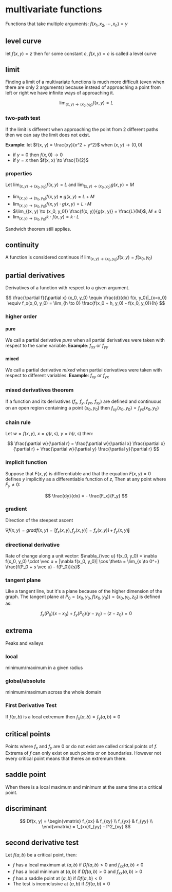 # multivariate functions

Functions that take multiple arguments: $f(x_1, x_2, \cdots, x_n) = y$

## level curve

let $f(x, y) = z$ then for some constant $c$, $f(x, y) = c$ is called a level curve

## limit

Finding a limit of a multivariate functions is much more difficult (even when there are only 2 arguments) because instead of approaching a point from left or right we have infinite ways of approaching it.

$$
	\lim_{(x, y) \to (x_0, y_0)} f(x, y) = L
$$

### two-path test

If the limit is different when approaching the point from 2 different paths then we can say the limit does not exist.

**Example**: let $f(x, y) = \frac{xy}{x^2 + y^2}$ when $(x, y) \to (0, 0)$

- if $y = 0$ then $f(x, 0) \to 0$
- if $y = x$ then $f(x, x) \to \frac{1}{2}$

### properties

Let $\lim_{(x, y) \to (x_0, y_0)} f(x, y) = L$ and $\lim_{(x, y) \to (x_0, y_0)} g(x, y) = M$

- $\lim_{(x, y) \to (x_0, y_0)} f(x, y) \pm g(x, y) = L + M$
- $\lim_{(x, y) \to (x_0, y_0)} f(x, y) \cdot g(x, y) = L \cdot M$
- $\lim_{(x, y) \to (x_0, y_0)} \frac{f(x, y)}{g(x, y)} = \frac{L}{M}$, $M \ne 0$
- $\lim_{(x, y) \to (x_0, y_0)} k \cdot f(x, y) = k \cdot L$

Sandwich theorem still applies.

## continuity

A function is considered continuos if $\lim_{(x, y) \to (x_0, y_0)} f(x, y) = f(x_0, y_0)$

## partial derivatives

Derivatives of a function with respect to a given argument.

$$
	\frac{\partial f}{\partial x} (x_0, y_0) \equiv \frac{d}{dx} f(x, y_0)|_{x=x_0} \equiv f_x(x_0, y_0) = \lim_{h \to 0} \frac{f(x_0 + h, y_0) - f(x_0, y_0)}{h}
$$

### higher order

#### pure

We call a partial derivative _pure_ when all partial derivatives were taken with respect to the same variable. **Example**: $f_{xx}$ or $f_{yy}$

#### mixed

We call a partial derivative _mixed_ when partial derivatives were taken with respect to different variables. **Example**: $f_{xy}$ or $f_{yx}$

### mixed derivatives theorem

If a function and its derivatives ($f_x$, $f_y$, $f_{yx}$, $f_{xy}$) are defined and continuous on an open region containing a point $(x_0 ,y_0)$ then $f_{xy}(x_0, y_0) = f_{yx}(x_0, y_0)$

### chain rule

Let $w = f(x, y)$, $x = g(r, s)$, $y = h(r, s)$ then:

$$
\frac{\partial w}{\partial r} = \frac{\partial w}{\partial x} \frac{\partial x}{\partial r} + \frac{\partial w}{\partial y} \frac{\partial y}{\partial r}
$$

### implicit function

Suppose that $F(x, y)$ is differentiable and that the equation $F(x, y) = 0$ defines $y$ implicitly as a differentiable function of $z$, Then at any point where $F_y \ne 0$:

$$
	\frac{dy}{dx} = - \frac{F_x}{F_y}
$$

### gradient

Direction of the steepest ascent

$\nabla f(x, y) = grad f(x, y) = [f_x(x, y), f_y(x, y)] = f_x(x, y)\mathbf{i} + f_y(x, y)\mathbf{j}$

### directional derivative

Rate of change along a unit vector: $\nabla_{\vec u} f(x_0, y_0) = \nabla f(x_0, y_0) \cdot \vec u = |\nabla f(x_0, y_0)| \cos \theta = \lim_{s \to 0^+} \frac{f(P_0 + s \vec u) - f(P_0)}{s}$

### tangent plane

Like a tangent line, but it's a plane because of the higher dimension of the graph. The tangent plane at $P_0 = (x_0, y_0, f(x_0, y_0)) = (x_0, y_0, z_0)$ is defined as:

$$
	f_x(P_0)(x - x_0) + f_y(P_0)(y - y_0) - (z - z_0) = 0
$$

## extrema

Peaks and valleys

### local

minimum/maximum in a given radius

### global/absolute

minimum/maximum across the whole domain

### First Derivative Test

If $f(a, b)$ is a local extremum then $f_x(a, b) = f_y(a, b) = 0$

## critical points

Points where $f_x$ and $f_y$ are 0 or do not exist are called critical points of $f$. Extrema of $f$ can only exist on such points or on boundaries. However not every critical point means that theres an extremum there.

## saddle point

When there is a local maximum and minimum at the same time at a critical point.

## discriminant

$$
	Df(x, y) = \begin{vmatrix}
		f_{xx} & f_{xy} \\
		f_{yx} & f_{yy} \\
	\end{vmatrix} = f_{xx}f_{yy} - f^2_{xy}
$$

## second derivative test

Let $f(a, b)$ be a critical point, then:

- $f$ has a local maximum at $(a, b)$ if $Df(a, b) > 0$ and $f_{xx}(a, b) < 0$
- $f$ has a local minimum at $(a, b)$ if $Df(a, b) > 0$ and $f_{xx}(a, b) > 0$
- $f$ has a saddle point at $(a, b)$ if $Df(a, b) < 0$
- The test is inconclusive at $(a, b)$ if $Df(a, b) = 0$
